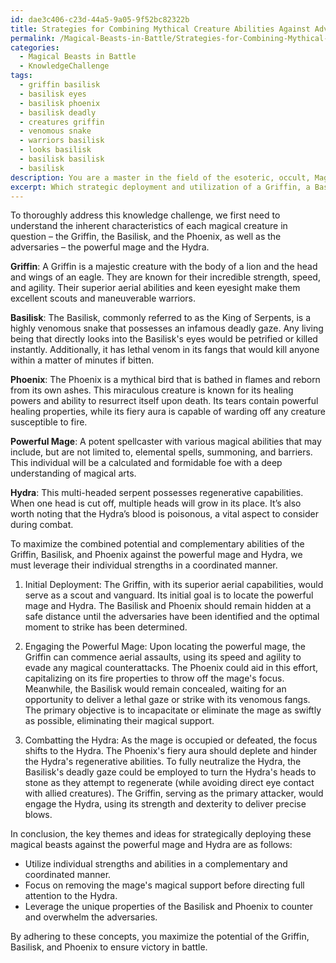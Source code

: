 ```yaml
---
id: dae3c406-c23d-44a5-9a05-9f52bc82322b
title: Strategies for Combining Mythical Creature Abilities Against Adversaries
permalink: /Magical-Beasts-in-Battle/Strategies-for-Combining-Mythical-Creature-Abilities-Against-Adversaries/
categories:
  - Magical Beasts in Battle
  - KnowledgeChallenge
tags:
  - griffin basilisk
  - basilisk eyes
  - basilisk phoenix
  - basilisk deadly
  - creatures griffin
  - venomous snake
  - warriors basilisk
  - looks basilisk
  - basilisk basilisk
  - basilisk
description: You are a master in the field of the esoteric, occult, Magical Beasts in Battle and Education. You are a writer of tests, challenges, textbooks and deep knowledge on Magical Beasts in Battle for initiates and students to gain deep insights and understanding from. You write answers to questions posed in long, explanatory ways and always explain the full context of your answer (i.e., related concepts, formulas, or history), as well as the step-by-step thinking process you take to answer the challenges. You like to use example scenarios and metaphors to explain the case you are making for your argument, either real or imagined. Summarize the key themes, ideas, and conclusions at the end.
excerpt: Which strategic deployment and utilization of a Griffin, a Basilisk, and a Phoenix would maximize their combined potential and complementary abilities in a battle against a powerful mage and a Hydra, taking into consideration their inherent strengths, vulnerabilities, and magical interactions?
---
```

To thoroughly address this knowledge challenge, we first need to understand the inherent characteristics of each magical creature in question – the Griffin, the Basilisk, and the Phoenix, as well as the adversaries – the powerful mage and the Hydra.

**Griffin**: A Griffin is a majestic creature with the body of a lion and the head and wings of an eagle. They are known for their incredible strength, speed, and agility. Their superior aerial abilities and keen eyesight make them excellent scouts and maneuverable warriors.

**Basilisk**: The Basilisk, commonly referred to as the King of Serpents, is a highly venomous snake that possesses an infamous deadly gaze. Any living being that directly looks into the Basilisk's eyes would be petrified or killed instantly. Additionally, it has lethal venom in its fangs that would kill anyone within a matter of minutes if bitten.

**Phoenix**: The Phoenix is a mythical bird that is bathed in flames and reborn from its own ashes. This miraculous creature is known for its healing powers and ability to resurrect itself upon death. Its tears contain powerful healing properties, while its fiery aura is capable of warding off any creature susceptible to fire.

**Powerful Mage**: A potent spellcaster with various magical abilities that may include, but are not limited to, elemental spells, summoning, and barriers. This individual will be a calculated and formidable foe with a deep understanding of magical arts.

**Hydra**: This multi-headed serpent possesses regenerative capabilities. When one head is cut off, multiple heads will grow in its place. It’s also worth noting that the Hydra’s blood is poisonous, a vital aspect to consider during combat.

To maximize the combined potential and complementary abilities of the Griffin, Basilisk, and Phoenix against the powerful mage and Hydra, we must leverage their individual strengths in a coordinated manner.

1. Initial Deployment:
The Griffin, with its superior aerial capabilities, would serve as a scout and vanguard. Its initial goal is to locate the powerful mage and Hydra. The Basilisk and Phoenix should remain hidden at a safe distance until the adversaries have been identified and the optimal moment to strike has been determined.

2. Engaging the Powerful Mage:
Upon locating the powerful mage, the Griffin can commence aerial assaults, using its speed and agility to evade any magical counterattacks. The Phoenix could aid in this effort, capitalizing on its fire properties to throw off the mage's focus. Meanwhile, the Basilisk would remain concealed, waiting for an opportunity to deliver a lethal gaze or strike with its venomous fangs. The primary objective is to incapacitate or eliminate the mage as swiftly as possible, eliminating their magical support.

3. Combatting the Hydra:
As the mage is occupied or defeated, the focus shifts to the Hydra. The Phoenix's fiery aura should deplete and hinder the Hydra's regenerative abilities. To fully neutralize the Hydra, the Basilisk's deadly gaze could be employed to turn the Hydra's heads to stone as they attempt to regenerate (while avoiding direct eye contact with allied creatures). The Griffin, serving as the primary attacker, would engage the Hydra, using its strength and dexterity to deliver precise blows.

In conclusion, the key themes and ideas for strategically deploying these magical beasts against the powerful mage and Hydra are as follows:

- Utilize individual strengths and abilities in a complementary and coordinated manner.
- Focus on removing the mage's magical support before directing full attention to the Hydra.
- Leverage the unique properties of the Basilisk and Phoenix to counter and overwhelm the adversaries.

By adhering to these concepts, you maximize the potential of the Griffin, Basilisk, and Phoenix to ensure victory in battle.
